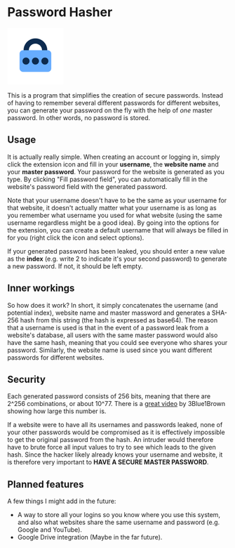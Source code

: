 # Password Hasher

![password hasher logo](images/icon128.png "Password Hasher")

This is a program that simplifies the creation of secure passwords. Instead of having to remember several different passwords for different websites, you can generate your password on the fly with the help of *one* master password. In other words, no password is stored.

## Usage

It is actually really simple. When creating an account or logging in, simply click the extension icon and fill in your **username**, the **website name** and your **master password**. Your password for the website is generated as you type. By clicking "Fill password field", you can automatically fill in the website's password field with the generated password.

Note that your username doesn't have to be the same as your username for that website, it doesn't actually matter what your username is as long as you remember what username you used for what website (using the same username regardless might be a good idea). By going into the options for the extension, you can create a default username that will always be filled in for you (right click the icon and select options).

If your generated password has been leaked, you should enter a new value as the **index** (e.g. write 2 to indicate it's your second password) to generate a new password. If not, it should be left empty.

## Inner workings

So how does it work? In short, it simply concatenates the username (and potential index), website name and master massword and generates a SHA-256 hash from this string (the hash is expressed as base64). The reason that a username is used is that in the event of a password leak from a website's database, all users with the same master password would also have the same hash, meaning that you could see everyone who shares your password. Similarly, the website name is used since you want different passwords for different websites.

## Security

Each generated password consists of 256 bits, meaning that there are 2^256 combinations, or about 10^77. There is a [great video](https://www.youtube.com/watch?v=S9JGmA5_unY) by 3Blue1Brown showing how large this number is.

If a website were to have all its usernames and passwords leaked, none of your other passwords would be compromised as it is effectively impossible to get the original password from the hash. An intruder would therefore have to brute force all input values to try to see which leads to the given hash. Since the hacker likely already knows your username and website, it is therefore very important to **HAVE A SECURE MASTER PASSWORD**.

## Planned features

A few things I might add in the future:

* A way to store all your logins so you know where you use this system, and also what websites share the same username and password (e.g. Google and YouTube).
* Google Drive integration (Maybe in the far future).
